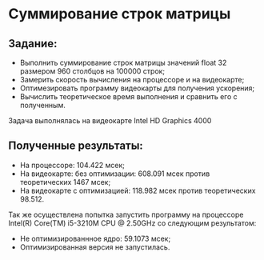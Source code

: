 # Суммирование строк матрицы
## Задание:
+ Выполнить суммирование строк матрицы значений float 32 размером 960 столбцов на 100000 строк;
+ Замерить скорость вычисления на процессоре и на видеокарте;
+ Оптимезировать программу видеокарты для получения ускорения;
+ Вычислить теоретическое время выполнения и сравнить его с полученным.

Задача выполнялась на видеокарте Intel HD Graphics 4000

## Полученные результаты:
+ На процессоре: 104.422 мсек;
+ На видеокарте: без оптимизации: 608.091 мсек против теоретических 1467 мсек;
+ На видеокарте с оптимизацией: 118.982 мсек против теоретических 98.512.

Так же осуществлена попытка запустить программу на процессоре Intel(R) Core(TM) i5-3210M CPU @ 2.50GHz со следующим результатом:
+ Не оптимизированнное ядро: 59.1073 мсек;
+ Оптимизированная версия не запустилась.
